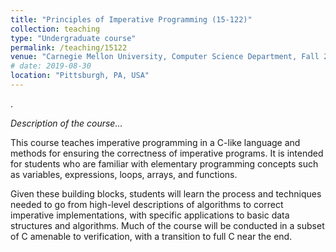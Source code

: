 ```yaml
---
title: "Principles of Imperative Programming (15-122)"
collection: teaching
type: "Undergraduate course"
permalink: /teaching/15122
venue: "Carnegie Mellon University, Computer Science Department, Fall 2019 - Spring 2020"
# date: 2019-08-30
location: "Pittsburgh, PA, USA"
---
```

.

_Description of the course..._

This course teaches imperative programming in a C-like language and methods for ensuring the correctness of imperative programs. It is intended for students who are familiar with elementary programming concepts such as variables, expressions, loops, arrays, and functions.

Given these building blocks, students will learn the process and techniques needed to go from high-level descriptions of algorithms to correct imperative implementations, with specific applications to basic data structures and algorithms. Much of the course will be conducted in a subset of C amenable to verification, with a transition to full C near the end.